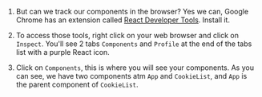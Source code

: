 1. But can we track our components in the browser? Yes we can, Google Chrome has an extension called [React Developer Tools](https://chrome.google.com/webstore/detail/react-developer-tools/fmkadmapgofadopljbjfkapdkoienihi?hl=en). Install it.

2. To access those tools, right click on your web browser and click on `Inspect`. You'll see 2 tabs `Components` and `Profile` at the end of the tabs list with a purple React icon.

3. Click on `Components`, this is where you will see your components. As you can see, we have two components atm `App` and `CookieList`, and `App` is the parent component of `CookieList`.